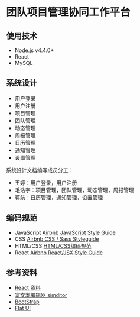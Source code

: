 # 团队项目管理协同工作平台

## 使用技术

+ Node.js v4.4.0+
+ React
+ MySQL

## 系统设计

+ 用户登录
+ 用户注册
+ 项目管理
+ 团队管理
+ 动态管理
+ 周报管理
+ 日历管理
+ 通知管理
+ 设置管理

系统设计文档编写成员分工：

+ 王婷：用户登录，用户注册
+ 毛浩宇：项目管理，团队管理，动态管理，周报管理
+ 蒋航：日历管理，通知管理，设置管理


## 编码规范

+ JavaScript [Airbnb JavaScript Style Guide](https://github.com/airbnb/javascript/tree/master/es5)
+ CSS [Airbnb CSS / Sass Styleguide](https://github.com/airbnb/css)
+ HTML/CSS [HTML/CSS编码规范](http://codeguide.bootcss.com)
+ React [Airbnb React/JSX Style Guide](https://github.com/airbnb/javascript/tree/master/react)

## 参考资料

+ [React 资料](https://github.com/dingyiming/learn-Js-react)
+ [富文本编辑器 simditor](http://simditor.tower.im)
+ [BootStrap](http://www.bootcss.com)
+ [Flat UI](http://www.bootcss.com/p/flat-ui/)
